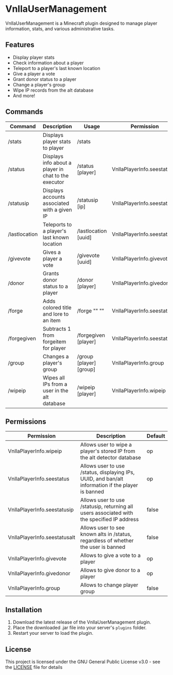 # VnllaUserManagement

VnllaUserManagement is a Minecraft plugin designed to manage player information, stats, and various administrative tasks.

## Features

* Display player stats
* Check information about a player
* Teleport to a player's last known location
* Give a player a vote
* Grant donor status to a player
* Change a player's group
* Wipe IP records from the alt database
* And more!

## Commands

| Command       | Description                                          | Usage                            | Permission                  |
|---------------|------------------------------------------------------|----------------------------------|-----------------------------|
| /stats        | Displays player stats to player                      | /stats                           |                             |
| /status       | Displays info about a player in chat to the executor | /status [player]                 | VnllaPlayerInfo.seestatus   |
| /statusip     | Displays accounts associated with a given IP         | /statusip [ip]                   | VnllaPlayerInfo.seestatusip |
| /lastlocation | Teleports to a player's last known location          | /lastlocation [uuid]             | VnllaPlayerInfo.seestatus   |
| /givevote     | Gives a player a vote                                | /givevote [uuid]                 | VnllaPlayerInfo.givevote    |
| /donor        | Grants donor status to a player                      | /donor [player]                  | VnllaPlayerInfo.givedonor   |
| /forge        | Adds colored title and lore to an item               | /forge <color> "<name>" "<lore>" | VnllaPlayerInfo.seestatus   |
| /forgegiven   | Subtracts 1 from forgeitem for player                | /forgegiven [player]             | VnllaPlayerInfo.seestatus   |
| /group        | Changes a player's group                             | /group [player] [group]          | VnllaPlayerInfo.group       |
| /wipeip       | Wipes all IPs from a user in the alt database        | /wipeip [player]                 | VnllaPlayerInfo.wipeip      |

## Permissions

| Permission                   | Description                                                                                       | Default |
|------------------------------|---------------------------------------------------------------------------------------------------|---------|
| VnllaPlayerInfo.wipeip       | Allows user to wipe a player's stored IP from the alt detector database                           | op      |
| VnllaPlayerInfo.seestatus    | Allows user to use /status, displaying IPs, UUID, and ban/alt information if the player is banned | op      |
| VnllaPlayerInfo.seestatusip  | Allows user to use /statusip, returning all users associated with the specified IP address        | false   |
| VnllaPlayerInfo.seestatusalt | Allows user to see known alts in /status, regardless of whether the user is banned                | false   |
| VnllaPlayerInfo.givevote     | Allows to give a vote to a player                                                                 | op      |
| VnllaPlayerInfo.givedonor    | Allows to give donor to a player                                                                  | op      |
| VnllaPlayerInfo.group        | Allows to change player group                                                                     | false   |

## Installation

1. Download the latest release of the VnllaUserManagement plugin.
2. Place the downloaded .jar file into your server's `plugins` folder.
3. Restart your server to load the plugin.

## License

This project is licensed under the GNU General Public License v3.0 - see the [LICENSE](LICENSE.md) file for details
